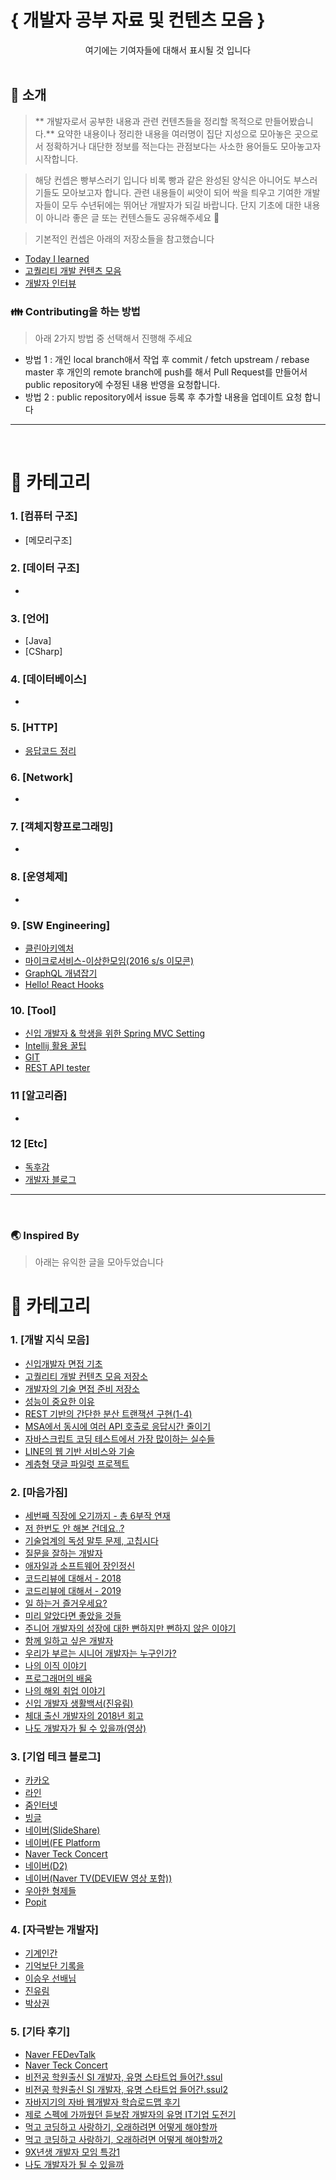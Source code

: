 # { 개발자 공부 자료 및 컨텐츠 모음 }

<div align=center>
	여기에는 기여자들에 대해서 표시될 것 입니다
</div>

</br>

## :mega: 소개
> ** 개발자로서 공부한 내용과 관련 컨텐츠들을 정리할 목적으로 만들어봤습니다.**
> 요약한 내용이나 정리한 내용을 여러명이 집단 지성으로 모아놓은 곳으로서 
> 정확하거나 대단한 정보를 적는다는 관점보다는 사소한 용어들도 모아놓고자 시작합니다. 

> 해당 컨셉은 빵부스러기 입니다 비록 빵과 같은 완성된 양식은 아니어도 부스러기들도 모아보고자 합니다. 
> 관련 내용들이 씨앗이 되어 싹을 틔우고 기여한 개발자들이 모두 수년뒤에는 뛰어난 개발자가 되길 바랍니다. 
> 단지 기초에 대한 내용이 아니라 좋은 글 또는 컨텐스들도 공유해주세요 :pray:

> 기본적인 컨셉은 아래의 저장소들을 참고했습니다
- [Today I learned](https://github.com/study-backend/TIL)
- [고퀄리티 개발 컨텐츠 모음](https://github.com/study-backend/goQuality-dev-contents)
- [개발자 인터뷰](https://github.com/study-backend/Interview_Question_for_Beginner)

### :family: Contributing을 하는 방법 
> 아래 2가지 방법 중 선택해서 진행해 주세요 

- 방법 1 : 개인 local branch애서 작업 후 commit / fetch upstream / rebase master 후 
          개인의 remote branch에 push를 해서 Pull Request를 만들어서 public repository에 수정된 내용 반영을 요청합니다.
- 방법 2 : public repository에서 issue 등록 후 추가할 내용을 업데이트 요청 합니다

-------------------------------------------
</br>

# :mag_right: 카테고리

### 1. [컴퓨터 구조]
- [메모리구조]

### 2. [데이터 구조]
- 

### 3. [언어]
- [Java]
- [CSharp]

### 4. [데이터베이스]
- 

### 5. [HTTP]
- [응답코드 정리](https://km0830.tistory.com/33?category=788307)

### 6. [Network]
- 

### 7. [객체지향프로그래밍]
- 

### 8. [운영체제]
- 

### 9. [SW Engineering]
- [클린아키엑처](https://brunch.co.kr/@springboot/228#comment)
- [마이크로서비스-이상한모임(2016 s/s 이모콘)](https://www.youtube.com/watch?v=mCTRkN1Hny0)
- [GraphQL 개념잡기](https://tech.kakao.com/2019/08/01/graphql-basic/)
- [Hello! React Hooks](https://ahnheejong.name/articles/hello-react-hooks/)

### 10. [Tool]
- [신입 개발자 & 학생을 위한 Spring MVC Setting](https://www.popit.kr/%EC%8B%A0%EC%9E%85-%EA%B0%9C%EB%B0%9C%EC%9E%90-%ED%95%99%EC%83%9D%EC%9D%84-%EC%9C%84%ED%95%9C-spring-mvc-setting-1%ED%8E%B8/?_fr=dable&utm_source=dable)
- [Intellij 활용 꿀팁](https://www.popit.kr/%EC%9D%B8%ED%85%94%EB%A6%ACj-%ED%99%9C%EC%9A%A9-%EA%BF%80%ED%8C%81-42%EA%B0%80%EC%A7%80-%EC%A0%95%EB%A6%AC/?_fr=dable&utm_source=dable)
- [GIT](https://github.com/Integerous/git-tips)
- [REST API tester](https://www.swapi.co)

### 11 [알고리즘]
- 

### 12 [Etc]
- [독후감](https://devjang.github.io/categories/book/)
- [개발자 블로그](https://awesome-devblog.netlify.com)

-------------------------------------
</br>

### :earth_asia: Inspired By
> 아래는 유익한 글을 모아두었습니다 

# :mag_right: 카테고리

### 1. [개발 지식 모음]
- [신입개발자 면접 기초](https://jeong-pro.tistory.com/category/%EC%8B%A0%EC%9E%85%20%EA%B0%9C%EB%B0%9C%EC%9E%90%20%EB%A9%B4%EC%A0%91%20%EA%B8%B0%EC%B4%88)
- [고퀄리티 개발 컨텐츠 모음 저장소](https://github.com/Integerous/goQuality-dev-contents/blob/master/README.md)
- [개발자의 기술 면접 준비 저장소](https://github.com/JaeYeopHan/Interview_Question_for_Beginner)
- [성능이 중요한 이유](https://developers.google.com/web/fundamentals/performance/why-performance-matters/)
- [REST 기반의 간단한 분산 트랜잭션 구현(1-4)](https://www.popit.kr/rest-%ea%b8%b0%eb%b0%98%ec%9d%98-%ea%b0%84%eb%8b%a8%ed%95%9c-%eb%b6%84%ec%82%b0-%ed%8a%b8%eb%9e%9c%ec%9e%ad%ec%85%98-%ea%b5%ac%ed%98%84-1%ed%8e%b8/?utm_source=popit&utm_campaign=notice)
- [MSA에서 동시에 여러 API 호출로 응답시간 줄이기](https://www.popit.kr/msa%EC%97%90%EC%84%9C-%EB%8F%99%EC%8B%9C%EC%97%90-%EC%97%AC%EB%9F%AC-api-%ED%98%B8%EC%B6%9C%EB%A1%9C-%EC%9D%91%EB%8B%B5-%EC%8B%9C%EA%B0%84-%EC%A4%84%EC%9D%B4%EA%B8%B0)
- [자바스크립트 코딩 테스트에서 가장 많이하는 실수들](https://medium.com/%EC%98%A4%EB%8A%98%EC%9D%98-%ED%94%84%EB%A1%9C%EA%B7%B8%EB%9E%98%EB%B0%8D/%EC%9E%90%EB%B0%94%EC%8A%A4%ED%81%AC%EB%A6%BD%ED%8A%B8-%EC%BD%94%EB%94%A9-%ED%85%8C%EC%8A%A4%ED%8A%B8%EC%97%90%EC%84%9C-%EA%B0%80%EC%9E%A5-%EB%A7%8E%EC%9D%B4%ED%95%98%EB%8A%94-%EC%8B%A4%EC%88%98%EB%93%A4-a10df2c884c)
- [LINE의 웹 기반 서비스와 기술](https://engineering.linecorp.com/ko/blog/line-web-services-and-techs/)
- [계층형 댓글 파일럿 프로젝트](https://zuminternet.github.io/ZUM-Pilot-ryudung/)

### 2. [마음가짐]
- [세번째 직장에 오기까지 - 총 6부작 연재](https://jojoldu.tistory.com/277?category=689637)
- [저 한번도 안 해본 건데요..?](https://brunch.co.kr/@sweetnsour/3)    
- [기술업계의 독성 말투 문제, 고칩시다](https://edykim.com/ko/post/tech-has-a-toxic-tone-problem-lets-fix-it/)
- [질문을 잘하는 개발자](https://jbee.io/essay/good_questionor/)
- [애자일과 소프트웨어 장인정신](https://brunch.co.kr/@cleancode/39)
- [코드리뷰에 대해서 - 2018](https://www.slideshare.net/codetemplate/2018-01code-review-95601233)
- [코드리뷰에 대해서 - 2019](https://www.slideshare.net/codetemplate/2019-11code-review)
- [일 하는거 즐거우세요?](https://brunch.co.kr/@andkakao/118)
- [미리 알았다면 좋았을 것들](https://speakerdeck.com/jaeyeophan/miri-alassdamyeon-johasseul-geosdeul)
- [주니어 개발자의 성장에 대한 뻔하지만 뻔하지 않은 이야기](https://speakerdeck.com/jaeyeophan/junieo-gaebaljayi-seongjange-daehaeseo)
- [함께 일하고 싶은 개발자](https://speakerdeck.com/jaeyeophan/gdg-campus-2018-meetup-balpyojaryo-hamgge-ilhago-sipeun-gaebalja)
- [우리가 부르는 시니어 개발자는 누구인가?](http://woowabros.github.io/woowabros/2017/07/03/senior.html)
- [나의 이직 이야기](https://www.slideshare.net/ssuser69b63d1/ss-82150195)
- [프로그래머의 배움](slideshare.net/HeejongAhn/ss-152627139)
- [나의 해외 취업 이야기](https://www.slideshare.net/deoratore/ss-148684326)
- [신입 개발자 생활백서(진유림)](https://www.slideshare.net/jayjin0427/ss-71896768)
- [체대 출신 개발자의 2018년 회고](https://ryan-han.com/post/memoirs/memoirs2018/)
- [나도 개발자가 될 수 있을까(영상)](https://www.edwith.org/sef-2019/joinLectures/24506)


### 3. [기업 테크 블로그]
- [카카오](https://tech.kakao.com/)
- [라인](https://engineering.linecorp.com/ko/blog/)
- [줌인터넷](https://zuminternet.github.io/)
- [빙글](https://medium.com/vingle-tech-blog)
- [네이버(SlideShare)](https://www.slideshare.net/NaverEngineering/presentations)
- [네이버(FE Platform](https://medium.com/naver-fe-platform/archive)
- [Naver Teck Concert](http://techcon.naver.com/)
- [네이버(D2)](https://d2.naver.com/home)
- [네이버(Naver TV(DEVIEW 영상 포함))](https://tv.naver.com/naverd2)
- [우아한 형제들](http://woowabros.github.io/)
- [Popit](https://www.popit.kr/)

### 4. [자극받는 개발자]
- [기계인간](https://johngrib.github.io/)
- [기억보단 기록을](https://jojoldu.tistory.com/)
- [이승우 선배님](https://github.com/asbubam/resume)
- [진유림](https://milooy.wordpress.com/)
- [박상권](https://github.com/ParkSangGwon/Introduce)

### 5. [기타 후기]
- [Naver FEDevTalk](https://github.com/NAVER-FEPlatform/FEDevtalk)
- [Naver Teck Concert](https://blog.martinwork.co.kr/review/2019/04/11/2019-04-11-naver-tech-review.html)
- [비전공 학원출신 SI 개발자, 유명 스타트업 들어간.ssul](https://jojoldu.tistory.com/247?category=717426)
- [비전공 학원출신 SI 개발자, 유명 스타트업 들어간.ssul2](https://devjang.github.io/2017/11/16/2017-11-16-okky/)
- [자바지기의 자바 웹개발자 학습로드맵 후기](https://jojoldu.tistory.com/46?category=717426)
- [제로 스펙에 가까웠던 듣보잡 개발자의 유명 IT기업 도전기](https://jojoldu.tistory.com/280?category=717426)
- [먹고 코딩하고 사랑하기, 오래하려면 어떻게 해야할까](https://devjang.github.io/2016/06/19/2016-06-19-ksug/)
- [먹고 코딩하고 사랑하기, 오래하려면 어떻게 해야할까2](https://jojoldu.tistory.com/24)
- [9X년생 개발자 모임 특강1](https://devjang.github.io/2016/06/24/2016-06-24-9xd/)
- [나도 개발자가 될 수 있을까](https://blog.naver.com/gurehfdl123/221518991331)

